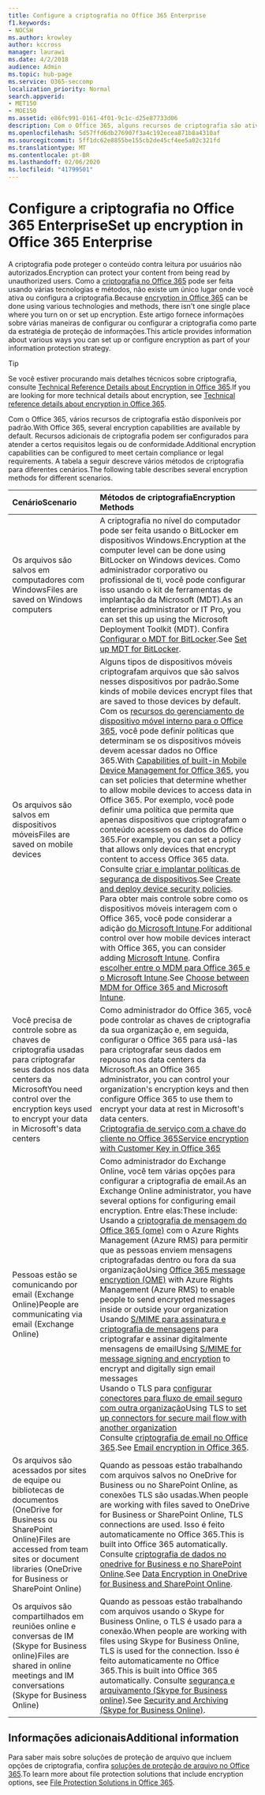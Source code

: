 ```yaml
---
title: Configure a criptografia no Office 365 Enterprise
f1.keywords:
- NOCSH
ms.author: krowley
author: kccross
manager: laurawi
ms.date: 4/2/2018
audience: Admin
ms.topic: hub-page
ms.service: O365-seccomp
localization_priority: Normal
search.appverid:
- MET150
- MOE150
ms.assetid: e86fc991-0161-4f01-9c1c-d25e87733d06
description: Com o Office 365, alguns recursos de criptografia são ativados por padrão; outros recursos podem ser configurados para atender a certos requisitos legais ou de conformidade.
ms.openlocfilehash: 5d57ffd6db276907f3a4c192ecea871b8a4310af
ms.sourcegitcommit: 5ff1dc62e8855be155cb2de45cf4ee5a02c321fd
ms.translationtype: MT
ms.contentlocale: pt-BR
ms.lasthandoff: 02/06/2020
ms.locfileid: "41799501"
---
```

# <a name="set-up-encryption-in-office-365-enterprise"></a><span data-ttu-id="4be1f-103">Configure a criptografia no Office 365 Enterprise</span><span class="sxs-lookup"><span data-stu-id="4be1f-103">Set up encryption in Office 365 Enterprise</span></span>

<span data-ttu-id="4be1f-104">A criptografia pode proteger o conteúdo contra leitura por usuários não autorizados.</span><span class="sxs-lookup"><span data-stu-id="4be1f-104">Encryption can protect your content from being read by unauthorized users.</span></span> <span data-ttu-id="4be1f-105">Como a [criptografia no Office 365](encryption.md) pode ser feita usando várias tecnologias e métodos, não existe um único lugar onde você ativa ou configura a criptografia.</span><span class="sxs-lookup"><span data-stu-id="4be1f-105">Because [encryption in Office 365](encryption.md) can be done using various technologies and methods, there isn't one single place where you turn on or set up encryption.</span></span> <span data-ttu-id="4be1f-106">Este artigo fornece informações sobre várias maneiras de configurar ou configurar a criptografia como parte da estratégia de proteção de informações.</span><span class="sxs-lookup"><span data-stu-id="4be1f-106">This article provides information about various ways you can set up or configure encryption as part of your information protection strategy.</span></span>
  
> [!TIP]
> <span data-ttu-id="4be1f-107">Se você estiver procurando mais detalhes técnicos sobre criptografia, consulte [Technical Reference Details about Encryption in Office 365](technical-reference-details-about-encryption.md).</span><span class="sxs-lookup"><span data-stu-id="4be1f-107">If you are looking for more technical details about encryption, see [Technical reference details about encryption in Office 365](technical-reference-details-about-encryption.md).</span></span>
  
<span data-ttu-id="4be1f-108">Com o Office 365, vários recursos de criptografia estão disponíveis por padrão.</span><span class="sxs-lookup"><span data-stu-id="4be1f-108">With Office 365, several encryption capabilities are available by default.</span></span> <span data-ttu-id="4be1f-109">Recursos adicionais de criptografia podem ser configurados para atender a certos requisitos legais ou de conformidade.</span><span class="sxs-lookup"><span data-stu-id="4be1f-109">Additional encryption capabilities can be configured to meet certain compliance or legal requirements.</span></span> <span data-ttu-id="4be1f-110">A tabela a seguir descreve vários métodos de criptografia para diferentes cenários.</span><span class="sxs-lookup"><span data-stu-id="4be1f-110">The following table describes several encryption methods for different scenarios.</span></span>
  
|<span data-ttu-id="4be1f-111">**Cenário**</span><span class="sxs-lookup"><span data-stu-id="4be1f-111">**Scenario**</span></span>|<span data-ttu-id="4be1f-112">**Métodos de criptografia**</span><span class="sxs-lookup"><span data-stu-id="4be1f-112">**Encryption Methods**</span></span>|
|:-----|:-----|
|<span data-ttu-id="4be1f-113">Os arquivos são salvos em computadores com Windows</span><span class="sxs-lookup"><span data-stu-id="4be1f-113">Files are saved on Windows computers</span></span>  <br/> |<span data-ttu-id="4be1f-114">A criptografia no nível do computador pode ser feita usando o BitLocker em dispositivos Windows.</span><span class="sxs-lookup"><span data-stu-id="4be1f-114">Encryption at the computer level can be done using BitLocker on Windows devices.</span></span> <span data-ttu-id="4be1f-115">Como administrador corporativo ou profissional de ti, você pode configurar isso usando o kit de ferramentas de implantação da Microsoft (MDT).</span><span class="sxs-lookup"><span data-stu-id="4be1f-115">As an enterprise administrator or IT Pro, you can set this up using the Microsoft Deployment Toolkit (MDT).</span></span> <span data-ttu-id="4be1f-116">Confira [Configurar o MDT for BitLocker](https://go.microsoft.com/fwlink/?linkid=849282).</span><span class="sxs-lookup"><span data-stu-id="4be1f-116">See [Set up MDT for BitLocker](https://go.microsoft.com/fwlink/?linkid=849282).</span></span>  <br/> |
|<span data-ttu-id="4be1f-117">Os arquivos são salvos em dispositivos móveis</span><span class="sxs-lookup"><span data-stu-id="4be1f-117">Files are saved on mobile devices</span></span>  <br/> |<span data-ttu-id="4be1f-118">Alguns tipos de dispositivos móveis criptografam arquivos que são salvos nesses dispositivos por padrão.</span><span class="sxs-lookup"><span data-stu-id="4be1f-118">Some kinds of mobile devices encrypt files that are saved to those devices by default.</span></span> <span data-ttu-id="4be1f-119">Com os [recursos do gerenciamento de dispositivo móvel interno para o Office 365](https://support.office.com/article/a1da44e5-7475-4992-be91-9ccec25905b0), você pode definir políticas que determinam se os dispositivos móveis devem acessar dados no Office 365.</span><span class="sxs-lookup"><span data-stu-id="4be1f-119">With [Capabilities of built-in Mobile Device Management for Office 365](https://support.office.com/article/a1da44e5-7475-4992-be91-9ccec25905b0), you can set policies that determine whether to allow mobile devices to access data in Office 365.</span></span> <span data-ttu-id="4be1f-120">Por exemplo, você pode definir uma política que permita que apenas dispositivos que criptografam o conteúdo acessem os dados do Office 365.</span><span class="sxs-lookup"><span data-stu-id="4be1f-120">For example, you can set a policy that allows only devices that encrypt content to access Office 365 data.</span></span> <span data-ttu-id="4be1f-121">Consulte [criar e implantar políticas de segurança de dispositivos](https://support.office.com/article/d310f556-8bfb-497b-9bd7-fe3c36ea2fd6).</span><span class="sxs-lookup"><span data-stu-id="4be1f-121">See [Create and deploy device security policies](https://support.office.com/article/d310f556-8bfb-497b-9bd7-fe3c36ea2fd6).</span></span>  <br/> <span data-ttu-id="4be1f-122">Para obter mais controle sobre como os dispositivos móveis interagem com o Office 365, você pode considerar a adição [do Microsoft Intune](https://aka.ms/qzln04).</span><span class="sxs-lookup"><span data-stu-id="4be1f-122">For additional control over how mobile devices interact with Office 365, you can consider adding [Microsoft Intune](https://aka.ms/qzln04).</span></span> <span data-ttu-id="4be1f-123">Confira [escolher entre o MDM para Office 365 e o Microsoft Intune](https://support.office.com/article/c93d9ab9-efb2-4349-9b93-30c30562ee22).</span><span class="sxs-lookup"><span data-stu-id="4be1f-123">See [Choose between MDM for Office 365 and Microsoft Intune](https://support.office.com/article/c93d9ab9-efb2-4349-9b93-30c30562ee22).</span></span>  <br/> |
|<span data-ttu-id="4be1f-124">Você precisa de controle sobre as chaves de criptografia usadas para criptografar seus dados nos data centers da Microsoft</span><span class="sxs-lookup"><span data-stu-id="4be1f-124">You need control over the encryption keys used to encrypt your data in Microsoft's data centers</span></span>  <br/> | <span data-ttu-id="4be1f-125">Como administrador do Office 365, você pode controlar as chaves de criptografia da sua organização e, em seguida, configurar o Office 365 para usá-las para criptografar seus dados em repouso nos data centers da Microsoft.</span><span class="sxs-lookup"><span data-stu-id="4be1f-125">As an Office 365 administrator, you can control your organization's encryption keys and then configure Office 365 to use them to encrypt your data at rest in Microsoft's data centers.</span></span>  <br/> [<span data-ttu-id="4be1f-126">Criptografia de serviço com a chave do cliente no Office 365</span><span class="sxs-lookup"><span data-stu-id="4be1f-126">Service encryption with Customer Key in Office 365</span></span>](customer-key-overview.md) <br/> |
|<span data-ttu-id="4be1f-127">Pessoas estão se comunicando por email (Exchange Online)</span><span class="sxs-lookup"><span data-stu-id="4be1f-127">People are communicating via email (Exchange Online)</span></span>  <br/> | <span data-ttu-id="4be1f-128">Como administrador do Exchange Online, você tem várias opções para configurar a criptografia de email.</span><span class="sxs-lookup"><span data-stu-id="4be1f-128">As an Exchange Online administrator, you have several options for configuring email encryption.</span></span> <span data-ttu-id="4be1f-129">Entre elas:</span><span class="sxs-lookup"><span data-stu-id="4be1f-129">These include:</span></span>  <br/>  <span data-ttu-id="4be1f-130">Usando a [criptografia de mensagem do Office 365 (ome)](set-up-new-message-encryption-capabilities.md) com o Azure Rights Management (Azure RMS) para permitir que as pessoas enviem mensagens criptografadas dentro ou fora da sua organização</span><span class="sxs-lookup"><span data-stu-id="4be1f-130">Using [Office 365 message encryption (OME)](set-up-new-message-encryption-capabilities.md) with Azure Rights Management (Azure RMS) to enable people to send encrypted messages inside or outside your organization</span></span>  <br/>  <span data-ttu-id="4be1f-131">Usando [S/MIME para assinatura e criptografia de mensagens](https://aka.ms/c6dozg) para criptografar e assinar digitalmente mensagens de email</span><span class="sxs-lookup"><span data-stu-id="4be1f-131">Using [S/MIME for message signing and encryption](https://aka.ms/c6dozg) to encrypt and digitally sign email messages</span></span>  <br/>  <span data-ttu-id="4be1f-132">Usando o TLS para [configurar conectores para fluxo de email seguro com outra organização](https://aka.ms/hs809p)</span><span class="sxs-lookup"><span data-stu-id="4be1f-132">Using TLS to [set up connectors for secure mail flow with another organization](https://aka.ms/hs809p)</span></span> <br/>  <span data-ttu-id="4be1f-133">Consulte [criptografia de email no Office 365](https://aka.ms/hic3f7).</span><span class="sxs-lookup"><span data-stu-id="4be1f-133">See [Email encryption in Office 365](https://aka.ms/hic3f7).</span></span>  <br/> |
|<span data-ttu-id="4be1f-134">Os arquivos são acessados por sites de equipe ou bibliotecas de documentos (OneDrive for Business ou SharePoint Online)</span><span class="sxs-lookup"><span data-stu-id="4be1f-134">Files are accessed from team sites or document libraries (OneDrive for Business or SharePoint Online)</span></span>  <br/> |<span data-ttu-id="4be1f-135">Quando as pessoas estão trabalhando com arquivos salvos no OneDrive for Business ou no SharePoint Online, as conexões TLS são usadas.</span><span class="sxs-lookup"><span data-stu-id="4be1f-135">When people are working with files saved to OneDrive for Business or SharePoint Online, TLS connections are used.</span></span> <span data-ttu-id="4be1f-136">Isso é feito automaticamente no Office 365.</span><span class="sxs-lookup"><span data-stu-id="4be1f-136">This is built into Office 365 automatically.</span></span> <span data-ttu-id="4be1f-137">Consulte [criptografia de dados no onedrive for Business e no SharePoint Online](https://go.microsoft.com/fwlink/?linkid=526379).</span><span class="sxs-lookup"><span data-stu-id="4be1f-137">See [Data Encryption in OneDrive for Business and SharePoint Online](https://go.microsoft.com/fwlink/?linkid=526379).</span></span>  <br/> |
|<span data-ttu-id="4be1f-138">Os arquivos são compartilhados em reuniões online e conversas de IM (Skype for Business online)</span><span class="sxs-lookup"><span data-stu-id="4be1f-138">Files are shared in online meetings and IM conversations (Skype for Business Online)</span></span>  <br/> |<span data-ttu-id="4be1f-139">Quando as pessoas estão trabalhando com arquivos usando o Skype for Business Online, o TLS é usado para a conexão.</span><span class="sxs-lookup"><span data-stu-id="4be1f-139">When people are working with files using Skype for Business Online, TLS is used for the connection.</span></span> <span data-ttu-id="4be1f-140">Isso é feito automaticamente no Office 365.</span><span class="sxs-lookup"><span data-stu-id="4be1f-140">This is built into Office 365 automatically.</span></span> <span data-ttu-id="4be1f-141">Consulte [segurança e arquivamento (Skype for Business online)](https://aka.ms/nuq4ws).</span><span class="sxs-lookup"><span data-stu-id="4be1f-141">See [Security and Archiving (Skype for Business Online)](https://aka.ms/nuq4ws).</span></span>  <br/> |

## <a name="additional-information"></a><span data-ttu-id="4be1f-142">Informações adicionais</span><span class="sxs-lookup"><span data-stu-id="4be1f-142">Additional information</span></span>

<span data-ttu-id="4be1f-143">Para saber mais sobre soluções de proteção de arquivo que incluem opções de criptografia, confira [soluções de proteção de arquivo no Office 365](https://www.microsoft.com/download/details.aspx?id=55523).</span><span class="sxs-lookup"><span data-stu-id="4be1f-143">To learn more about file protection solutions that include encryption options, see [File Protection Solutions in Office 365](https://www.microsoft.com/download/details.aspx?id=55523).</span></span>
 